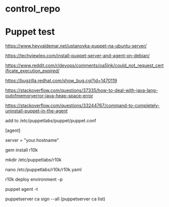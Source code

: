 # control_repo

# Puppet test

https://www.heyvaldemar.net/ustanovka-puppet-na-ubuntu-server/

https://techviewleo.com/install-puppet-server-and-agent-on-debian/

https://www.reddit.com/r/devops/comments/oa5lnk/could_not_request_certificate_execution_expired/

https://bugzilla.redhat.com/show_bug.cgi?id=1470119

https://stackoverflow.com/questions/37335/how-to-deal-with-java-lang-outofmemoryerror-java-heap-space-error

https://stackoverflow.com/questions/33244767/command-to-completely-uninstall-puppet-in-the-agent

add to /etc/puppetlabs/puppet/puppet.conf

[agent]

server = "your.hostname"

gem install r10k

mkdir /etc/puppetlabs/r10k

nano /etc/puppetlabs/r10k/r10k.yaml

r10k deploy environment -p

puppet agent -t

puppetserver ca sign --all (puppetserver ca list)
